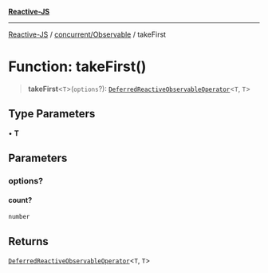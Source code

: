 [**Reactive-JS**](../../../README.md)

***

[Reactive-JS](../../../README.md) / [concurrent/Observable](../README.md) / takeFirst

# Function: takeFirst()

> **takeFirst**\<`T`\>(`options`?): [`DeferredReactiveObservableOperator`](../type-aliases/DeferredReactiveObservableOperator.md)\<`T`, `T`\>

## Type Parameters

• **T**

## Parameters

### options?

#### count?

`number`

## Returns

[`DeferredReactiveObservableOperator`](../type-aliases/DeferredReactiveObservableOperator.md)\<`T`, `T`\>
